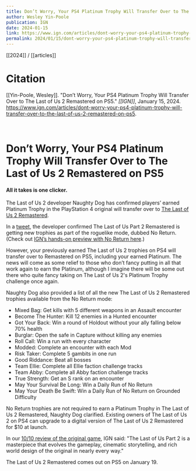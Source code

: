 ```yaml
---
title: Don’t Worry, Your PS4 Platinum Trophy Will Transfer Over to The Last of Us 2 Remastered on PS5
author: Wesley Yin-Poole
publication: IGN
date: 2024-01-15
link: https://www.ign.com/articles/dont-worry-your-ps4-platinum-trophy-will-transfer-over-to-the-last-of-us-2-remastered-on-ps5
permalink: 2024/01/15/dont-worry-your-ps4-platinum-trophy-will-transfer-over-to-the-last-of-us-2-remastered-on-ps5
---
```


[[2024]] / [[articles]]

# Citation

[[Yin-Poole, Wesley]]. "Don’t Worry, Your PS4 Platinum Trophy Will Transfer Over to The Last of Us 2 Remastered on PS5." *[[IGN]]*, January 15, 2024. <https://www.ign.com/articles/dont-worry-your-ps4-platinum-trophy-will-transfer-over-to-the-last-of-us-2-remastered-on-ps5>.

<br>

# Don’t Worry, Your PS4 Platinum Trophy Will Transfer Over to The Last of Us 2 Remastered on PS5

#### All it takes is one clicker.

The Last of Us 2 developer Naughty Dog has confirmed players’ earned Platinum Trophy in the PlayStation 4 original will transfer over to [The Last of Us 2 Remastered](https://www.ign.com/games/the-last-of-us-part-ii-remastered).

In a [tweet](https://twitter.com/Naughty_Dog/status/1745868362868310172), the developer confirmed The Last of Us Part 2 Remastered is getting new trophies as part of the roguelike mode, dubbed No Return. (Check out [IGN’s hands-on preview with No Return here](https://www.ign.com/articles/the-last-of-us-part-2-remastered-roguelike-mode-no-return-hands-on-preview).)

However, your previously earned The Last of Us 2 trophies on PS4 will transfer over to Remastered on PS5, including your earned Platinum. The news will come as some relief to those who don’t fancy putting in all that work again to earn the Platinum, although I imagine there will be some out there who quite fancy taking on The Last of Us 2's Platinum Trophy challenge once again.

Naughty Dog also provided a list of all the new The Last of Us 2 Remastered trophies available from the No Return mode:

- Mixed Bag: Get kills with 5 different weapons in an Assault encounter
- Become The Hunter: Kill 12 enemies in a Hunted encounter
- Got Your Back: Win a round of Holdout without your ally falling below 70% health
- Burglar: Open the safe in Capture without killing any enemies
- Roll Call: Win a run with every character
- Modded: Complete an encounter with each Mod
- Risk Taker: Complete 5 gambits in one run
- Good Riddance: Beat all bosses
- Team Ellie: Complete all Ellie faction challenge tracks
- Team Abby: Complete all Abby faction challenge tracks
- True Strength: Get an S rank on an encounter
- May Your Survival Be Long: Win a Daily Run of No Return
- May Your Death Be Swift: Win a Daily Run of No Return on Grounded Difficulty

No Return trophies are not required to earn a Platinum Trophy in The Last of Us 2 Remastered, Naughty Dog clarified. Existing owners of The Last of Us 2 on PS4 can upgrade to a digital version of The Last of Us 2 Remastered for $10 at launch.

In our [10/10 review of the original game](https://www.ign.com/articles/the-last-of-us-part-2-review), IGN said: "The Last of Us Part 2 is a masterpiece that evolves the gameplay, cinematic storytelling, and rich world design of the original in nearly every way."

The Last of Us 2 Remastered comes out on PS5 on January 19.